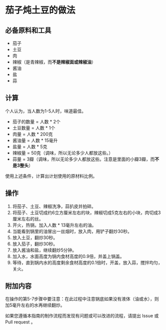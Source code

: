 # 茄子炖土豆的做法

## 必备原料和工具

- 茄子
- 土豆
- 肉
- 辣椒（是青辣椒，而**不是辣椒面或辣椒油**）
- 酱油
- 盐
- 蒜

## 计算

个人认为，当人数为1-5人时，味道最佳。

- 茄子的数量 = 人数 * 2个
- 土豆数量 = 人数 * 1个
- 肉量 = 人数 * 200克
- 酱油量 = 人数 * 15毫升
- 盐量 = 人数 * 5克
- 辣椒量 = 50克（调味，所以无论多少人都放这些。）
- 蒜量 = 3瓣（调味，所以无论多少人都放这些。注意是里面的小瓣3瓣，而**不是3整头**）

使用上述条件，计算出计划使用的原材料比例。

## 操作

1. 将茄子、土豆、辣椒洗净，蒜扒皮并拍碎。
2. 将茄子、土豆切成约6立方厘米左右的块，辣椒切成5克左右的小块，肉切成3厘米左右的丝。
3. 开火，热锅，加入人数 * 13毫升左右的油。
4. 当能看到锅里的油冒出一丝烟时，放入肉，用铲子翻炒30秒。
5. 放入土豆，翻炒30秒。
6. 放入茄子，翻炒30秒。
7. 放入酱油和盐，继续翻炒5分钟。
8. 加入水，水面高度为锅内食材高度的0.9倍，并盖上锅盖。
9. 等待，直到锅内水的高度剩余食材高度的0.1倍时，开盖，放入蒜，搅拌均匀，关火。

## 附加内容

在操作的第5-7步骤中要注意：在此过程中注意锅底如果没有液体（油或水），则加5毫升左右的水再继续翻炒。

如果您遵循本指南的制作流程而发现有问题或可以改进的流程，请提出 Issue 或 Pull request 。